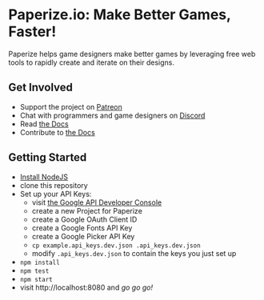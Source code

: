 # Paperize.io: Make Better Games, Faster!

Paperize helps game designers make better games by leveraging free web tools to rapidly create and iterate on their designs.

## Get Involved

- Support the project on [Patreon](https://patreon.com/paperize)
- Chat with programmers and game designers on [Discord](https://discord.gg/9ggkkQp)
- Read [the Docs](https://docs.paperize.io)
- Contribute to [the Docs](https://github.com/paperize/docs)

## Getting Started

- [Install NodeJS](https://nodejs.org)
- clone this repository
- Set up your API Keys:
  - visit [the Google API Developer Console](https://console.developers.google.com/apis/credentials)
  - create a new Project for Paperize
  - create a Google OAuth Client ID
  - create a Google Fonts API Key
  - create a Google Picker API Key
  - `cp example.api_keys.dev.json .api_keys.dev.json`
  - modify `.api_keys.dev.json` to contain the keys you just set up
- `npm install`
- `npm test`
- `npm start`
- visit http://localhost:8080 and _go go go!_
